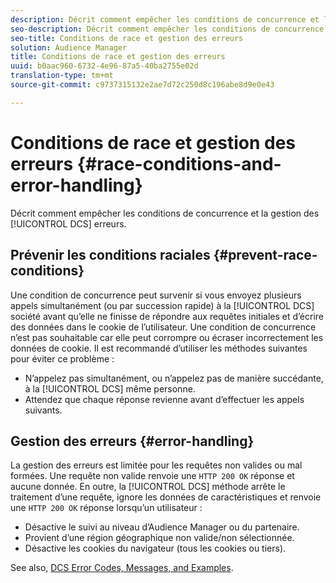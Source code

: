 ```yaml
---
description: Décrit comment empêcher les conditions de concurrence et la gestion des erreurs DCS.
seo-description: Décrit comment empêcher les conditions de concurrence et la gestion des erreurs DCS.
seo-title: Conditions de race et gestion des erreurs
solution: Audience Manager
title: Conditions de race et gestion des erreurs
uuid: b0aac960-6732-4e96-87a5-40ba2755e02d
translation-type: tm+mt
source-git-commit: c9737315132e2ae7d72c250d8c196abe8d9e0e43

---
```



# Conditions de race et gestion des erreurs {#race-conditions-and-error-handling}

Décrit comment empêcher les conditions de concurrence et la gestion des [!UICONTROL DCS] erreurs.

## Prévenir les conditions raciales {#prevent-race-conditions}

Une condition de concurrence peut survenir si vous envoyez plusieurs appels simultanément (ou par succession rapide) à la [!UICONTROL DCS] société avant qu’elle ne finisse de répondre aux requêtes initiales et d’écrire des données dans le cookie de l’utilisateur. Une condition de concurrence n’est pas souhaitable car elle peut corrompre ou écraser incorrectement les données de cookie. Il est recommandé d’utiliser les méthodes suivantes pour éviter ce problème :

* N’appelez pas simultanément, ou n’appelez pas de manière succédante, à la [!UICONTROL DCS] même personne.
* Attendez que chaque réponse revienne avant d’effectuer les appels suivants.

## Gestion des erreurs {#error-handling}

La gestion des erreurs est limitée pour les requêtes non valides ou mal formées. Une requête non valide renvoie une `HTTP 200 OK` réponse et aucune donnée. En outre, la [!UICONTROL DCS] méthode arrête le traitement d’une requête, ignore les données de caractéristiques et renvoie une `HTTP 200 OK` réponse lorsqu’un utilisateur :

* Désactive le suivi au niveau d’Audience Manager ou du partenaire.
* Provient d’une région géographique non valide/non sélectionnée.
* Désactive les cookies du navigateur (tous les cookies ou tiers).

See also, [DCS Error Codes, Messages, and Examples](../../../api/dcs-intro/dcs-api-reference/dcs-error-codes.md).